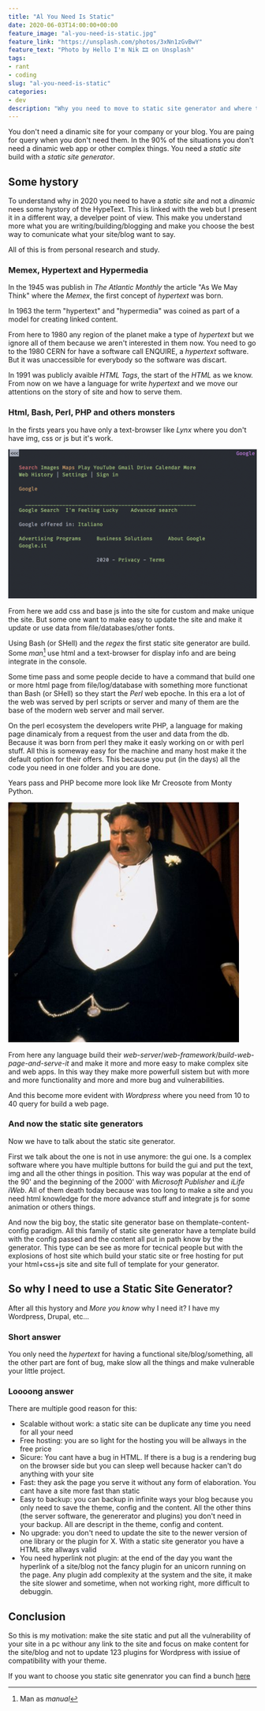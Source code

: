 ```yaml
---
title: "Al You Need Is Static"
date: 2020-06-03T14:00:00+00:00
feature_image: "al-you-need-is-static.jpg"
feature_link: "https://unsplash.com/photos/3xNn1zGvBwY"
feature_text: "Photo by Hello I'm Nik 🎞 on Unsplash"
tags:
- rant
- coding
slug: "al-you-need-is-static"
categories:
- dev
description: "Why you need to move to static site generator and where they come from"
---
```


You don't need a dinamic site for your company or your blog. You are paing for query when you don't need them.
In the 90% of the situations you don't need a dinamic web app or other complex things. You need a *static site* build with a _static site generator_.

## Some hystory

To understand why in 2020 you need to have a *static site* and not a *dinamic* nees some hystory of the HypeText. This is linked with the web but I present it in a different way, a develper point of view. This make you understand more what you are writing/building/blogging and make you choose the best way to comunicate what your site/blog want to say.

All of this is from personal research and study.

### Memex, Hypertext and Hypermedia

In the 1945 was publish in _The Atlantic Monthly_ the article "As We May Think" where the _Memex_, the first concept of _hypertext_ was born.

In 1963 the term "hypertext" and "hypermedia" was coined as part of a model for creating linked content. 

From here to 1980 any region of the planet make a type of _hypertext_ but we ignore all of them because we aren't interested in them now. You need to go to the 1980 CERN for have a software call ENQUIRE, a _hypertext_ software.
But it was unaccessible for everybody so the software was discart.

In 1991 was publicly avaible _HTML Tags_, the start of the _HTML_ as we know. From now on we have a language for write _hypertext_ and we move our attentions on the story of site and how to serve them.

### Html, Bash, Perl, PHP and others monsters

In the firsts years you have only a text-browser like _Lynx_ where you don't have img, css or js but it's work.

![lynx.png](lynx.png)

From here we add css and base js into the site for custom and make unique the site. But some one want to make easy to update the site and make it update or use data from file/databases/other fonts.

Using Bash (or SHell) and the _regex_ the first static site generator are build. Some _man_[^1] use html and a text-browser for display info and are being integrate in the console.

Some time pass and some people decide to have a command that build one or more html page from file/log/database with something more functionat than Bash (or SHell) so they start the _Perl_ web epoche. In this era a lot of the web was served by perl scripts or server and many of them are the base of the modern web server and mail server.

On the perl ecosystem the developers write PHP, a language for making page dinamicaly from a request from the user and data from the db. Because it was born from perl they make it easly working on or with perl stuff. All this is someway easy for the machine and many host make it the default option for their offers. This because you put (in the days) all the code you need in one folder and you are done.

Years pass and PHP become more look like Mr Creosote from Monty Python.

![fatman.jpg](fatman.jpg)

From here any language build their _web-server_/_web-framework_/_build-web-page-and-serve-it_ and make it more and more easy to make complex site and web apps. In this way they make more powerfull sistem but with more and more functionality and more and more bug and vulnerabilities.

And this become more evident with _Wordpress_ where you need from 10 to 40 query for build a web page.

### And now the static site generators

Now we have to talk about the static site generator. 

First we talk about the one is not in use anymore: the gui one. Is a complex software where you have multiple buttons for build the gui and put the text, img and all the other things in position. This way was popular at the end of the 90' and the beginning of the 2000' with _Microsoft Publisher_ and _iLife iWeb_. All of them death today because was too long to make a site and you need html knowledge for the more advance stuff and integrate js for some animation or others things.

And now the big boy, the static site generator base on themplate-content-config paradigm. All this family of static site generator have a template build with the config passed and the content all put in path know by the generator. This type can be see as more for tecnical people but with the explosions of host site which build your static site or free hosting for put your html+css+js site and site full of template for your generator.

## So why I need to use a Static Site Generator?

After all this hystory and _More you know_ why I need it? I have my Wordpress, Drupal, etc...

### Short answer

You only need the _hypertext_ for having a functional site/blog/something, all the other part are font of bug, make slow all the things and make vulnerable your little project.

### Loooong answer

There are multiple good reason for this:

* Scalable without work: a static site can be duplicate any time you need for all your need
* Free hosting: you are so light for the hosting you will be allways in the free price
* Sicure: You cant have a bug in HTML. If there is a bug is a rendering bug on the browser side but you can sleep well because hacker can't do anything with your site
* Fast: they ask the page you serve it without any form of elaboration. You cant have a site more fast than static
* Easy to backup: you can backup in infinite ways your blog because you only need to save the theme, config and the content. All the other thins (the server software, the genererator and plugins) you don't need in your backup. All are descript in the theme, config and content.
* No upgrade: you don't need to update the site to the newer version of one library or the plugin for X. With a static site generator you have a HTML site allways valid
* You need hyperlink not plugin: at the end of the day you want the hyperlink of a site/blog not the fancy plugin for an unicorn running on the page. Any plugin add complexity at the system and the site, it make the site slower and sometime, when not working right, more difficult to debuggin. 

## Conclusion

So this is my motivation: make the site static and put all the vulnerability of your site in a pc withour any link to the site and focus on make content for the site/blog and not to update 123 plugins for Wordpress with issiue of compatibility with your theme.

If you want to choose you static site genenrator you can find a bunch [here](https://www.staticgen.com/)

[^1]: Man as _manual_
